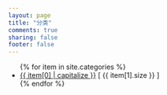 ```yaml
---
layout: page
title: "分类"
comments: true
sharing: false
footer: false
---
```

<script type="text/javascript">
$(document).ready(function(){
	$("#nav-menu a").removeClass("current");
	$("#nav-menu .categories-nav").addClass("current");
});
</script>
<ul>
{% for item in site.categories %}
    <li><a href="/blog/categories/{{ item[0] }}/">{{ item[0] | capitalize }}</a> [ {{ item[1].size }} ]</li>
{% endfor %}
</ul>
